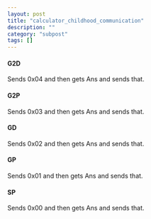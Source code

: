 ```yaml
---
layout: post
title: "calculator_childhood_communication"
description: ""
category: "subpost"
tags: []
---
```



#### G2D

Sends 0x04 and then gets Ans and sends that.

#### G2P

Sends 0x03 and then gets Ans and sends that.

#### GD

Sends 0x02 and then gets Ans and sends that.

#### GP

Sends 0x01 and then gets Ans and sends that.

#### SP

Sends 0x00 and then gets Ans and sends that.
